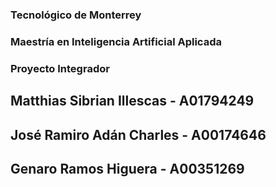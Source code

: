 ### Tecnológico de Monterrey
### Maestría en Inteligencia Artificial Aplicada
### Proyecto Integrador

## Matthias Sibrian Illescas - A01794249
## José Ramiro Adán Charles - A00174646
## Genaro Ramos Higuera - A00351269
